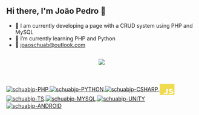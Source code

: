 ## Hi there, I'm João Pedro 👋 

- 🔭 I am currently developing a page with a CRUD system using PHP and MySQL
- 🌱 I’m currently learning PHP and Python
- 📧 joaoschuab@outlook.com
##

<div align="center">
  <a href="https://github.com/schuabjp">
  <img height="167em" src="https://github-readme-stats.vercel.app/api?username=schuabjp&show_icons=true&theme=monokai&include_all_commits=true&count_private=true"/>
</div>

##

<div style="display: inline_block"><br>
  <img align="center" alt="schuabjp-PHP" height="40" width="40" src="https://cdn.jsdelivr.net/gh/devicons/devicon/icons/php/php-original.svg" />
  <img align="center" alt="schuabjp-PYTHON" height="40" width="40" src="https://cdn.jsdelivr.net/gh/devicons/devicon/icons/python/python-original.svg" />
  <img align="center" alt="schuabjp-CSHARP" height="40" width="40" src="https://cdn.jsdelivr.net/gh/devicons/devicon/icons/csharp/csharp-original.svg" />
  <img align="center" alt="schuabjp-JS" height="30" width="40" src="https://raw.githubusercontent.com/devicons/devicon/master/icons/javascript/javascript-plain.svg">
  <img align="center" alt="schuabjp-TS" height="30" width="40" src="https://cdn.jsdelivr.net/gh/devicons/devicon/icons/typescript/typescript-original.svg" />
  <img align="center" alt="schuabjp-MYSQL" height="30" width="40" src="https://cdn.jsdelivr.net/gh/devicons/devicon/icons/mysql/mysql-original.svg" />
  <img align="center" alt="schuabjp-UNITY" height="30" width="40" src="https://cdn.jsdelivr.net/gh/devicons/devicon/icons/unity/unity-original.svg" />
  <img align="center" alt="schuabjp-ANDROID" height="30" width="40" src="https://cdn.jsdelivr.net/gh/devicons/devicon/icons/androidstudio/androidstudio-original.svg" />
</div>


<!---
schuabjp/schuabjp is a ✨ special ✨ repository because its `README.md` (this file) appears on your GitHub profile.
You can click the Preview link to take a look at your changes.
--->
